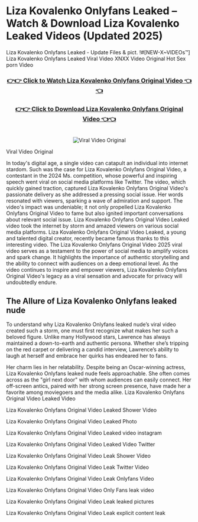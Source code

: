 # Liza Kovalenko Onlyfans Leaked – Watch & Download Liza Kovalenko Leaked Videos (Updated 2025)

Liza Kovalenko Onlyfans Leaked - Update Files & pict. !#[NEW-X~VIDEOs™] Liza Kovalenko Onlyfans Leaked Viral Video XNXX Video Original Hot Sex porn Video
<br>
<div align="center">
<h3><a href="https://links2leaks.com?utm_source=lizakovalenko&utm_medium=gitlong" rel="nofollow">👉👉 Click to Watch Liza Kovalenko Onlyfans Original Video 👈👈</a></h3>
<h3><a href="https://links2leaks.com?utm_source=lizakovalenko&utm_medium=gitlong" rel="nofollow">👉👉 Click to Download Liza Kovalenko Onlyfans Original Video 👈👈</a></h3>
<br>
<a href="https://links2leaks.com?utm_source=lizakovalenko&utm_medium=gitlong" rel="nofollow"><img src="https://i.ibb.co/Gkj2r4b/banner.png" alt="Viral Video Original" style="max-width: 100%; display: inline-block;" data-target="animated-image.originalImage"></a>
</div>

Viral Video Original

In today's digital age, a single video can catapult an individual into internet stardom. Such was the case for Liza Kovalenko Onlyfans Original Video, a contestant in the 2024 Ms. competition, whose powerful and inspiring speech went viral on social media platforms like Twitter.
The video, which quickly gained traction, captured Liza Kovalenko Onlyfans Original Video's passionate delivery as she addressed a pressing social issue. Her words resonated with viewers, sparking a wave of admiration and support. The video's impact was undeniable; it not only propelled Liza Kovalenko Onlyfans Original Video to fame but also ignited important conversations about relevant social issue.
Liza Kovalenko Onlyfans Original Video Leaked video took the internet by storm and amazed viewers on various social media platforms. Liza Kovalenko Onlyfans Original Video Leaked, a young and talented digital creator, recently became famous thanks to this interesting video.
The Liza Kovalenko Onlyfans Original Video 2025 viral video serves as a testament to the power of social media to amplify voices and spark change. It highlights the importance of authentic storytelling and the ability to connect with audiences on a deep emotional level. As the video continues to inspire and empower viewers, Liza Kovalenko Onlyfans Original Video's legacy as a viral sensation and advocate for privacy will undoubtedly endure.

<h2>The Allure of Liza Kovalenko Onlyfans leaked nude</h2>


To understand why Liza Kovalenko Onlyfans leaked nude’s viral video created such a storm, one must first recognize what makes her such a beloved figure. Unlike many Hollywood stars, Lawrence has always maintained a down-to-earth and authentic persona. Whether she’s tripping on the red carpet or delivering a candid interview, Lawrence’s ability to laugh at herself and embrace her quirks has endeared her to fans.

Her charm lies in her relatability. Despite being an Oscar-winning actress, Liza Kovalenko Onlyfans leaked nude feels approachable. She often comes across as the "girl next door" with whom audiences can easily connect. Her off-screen antics, paired with her strong screen presence, have made her a favorite among moviegoers and the media alike.
Liza Kovalenko Onlyfans Original Video Leaked Video

Liza Kovalenko Onlyfans Original Video Leaked Shower Video

Liza Kovalenko Onlyfans Original Video Leaked Photo

Liza Kovalenko Onlyfans Original Video Leaked video instagram

Liza Kovalenko Onlyfans Original Video Leaked Video Twitter

Liza Kovalenko Onlyfans Original Video Leak Shower Video

Liza Kovalenko Onlyfans Original Video Leak Twitter Video

Liza Kovalenko Onlyfans Original Video Leak Onlyfans Video

Liza Kovalenko Onlyfans Original Video Only Fans leak video

Liza Kovalenko Onlyfans Original Video Leak leaked pictures

Liza Kovalenko Onlyfans Original Video Leak explicit content leak